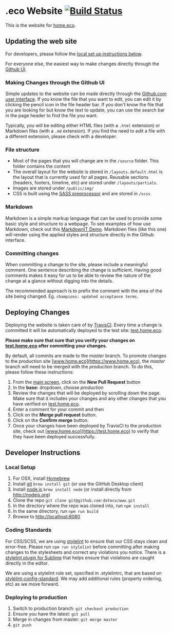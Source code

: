 # .eco Website [![Build Status](https://travis-ci.org/doteco/www.svg?branch=master)](https://travis-ci.org/doteco/www)

This is the website for [home.eco](https://www.home.eco).

## Updating the web site

For developers, please follow the [local set up instructions below](#local-setup).

For everyone else, the easiest way to make changes directly through the [Github UI](https://github.com/doteco/www).

### Making Changes through the Github UI

Simple updates to the website can be made directly through the [Github.com user interface](https://github.com/doteco/www). If you know the file that you want to edit, you can edit it by clicking the pencil icon in the file header bar. If you don't know the file that you are looking for but know the text to update, you can use the search bar in the page header to find the file you want.

Typically, you will be editing either HTML files (with a `.html` extension) or Markdown files (with a `.md` extension). If you find the need to edit a file with a different extension, please check with a developer.

### File structure

* Most of the pages that you will change are in the `/source` folder. This folder contains the content
* The overall layout for the website is stored in `/layouts`. `default.html` is the layout that is currently used for all pages. Reusable sections (headers, footers, timeline, etc) are stored under `/layouts/partials`.
* Images are stored under `/public/img/`
* CSS is built using the [SASS preprocessor](http://sass-lang.com/) and are stored in `/scss`

### Markdown

Markdown is a simple markup language that can be used to provide some basic style and structure to a webpage. To see examples of how use Markdown, check out this [MarkdownIT Demo](https://markdown-it.github.io/). Markdown files (like this one) will render using the applied styles and structure directly in the Github interface.

### Committing changes

When committing a change to the site, please include a meaningful comment. One sentence describing the change is sufficient. Having good comments makes it easy for us to be able to review the nature of the change at a glance without digging into the details.

The recommended approach is to prefix the comment with the area of the site being changed. Eg. `champions: updated acceptance terms`.

## Deploying Changes

Deploying the website is taken care of by [TravisCI](https://travis-ci.org/doteco/www). Every time a change is committed it will be automatically deployed to the test site: [test.home.eco](https://test.home.eco).

**Please make sure that sure that you verify your changes on [test.home.eco](https://test.home.eco) after committing your changes.**

By default, all commits are made to the *master* branch. To promote changes to the production site [www.home.eco](https://www.home.eco), the *master* branch will need to be merged with the *production* branch. To do this, please follow these instructions:

1. From the [main screen](https://github.com/doteco/www), click on the **New Pull Request** button
2. In the **base:** dropdown, choose _production_
3. Review the changes that will be deployed by scrolling down the page. Make sure that it includes your changes and any other changes that you have verified on [test.home.eco](https://test.home.eco).
4. Enter a comment for your commit and then
5. Click on the **Merge pull request** button.
6. Click on the **Confirm merge** button.
7. Once your changes have been deployed by TravisCI to the production site, check out [www.home.eco](https://test.home.eco) to verify that they have been deployed successfully.


## Developer Instructions

<a name="local-setup"></a>
### Local Setup

1. For OSX, install [Homebrew](http://brew.sh/)
2. Install [git](https://git-scm.com/downloads) `brew install git` (or use the GitHub Desktop client)
2. Install [node.js](http://nodejs.org) `brew install node` (or install directly from http://nodejs.org)
2. Clone the repo `git clone git@github.com:doteco/www.git`
2. In the directory where the repo was cloned into, run `npm install`
3. In the same directory, run `npm run build`
4. Browse to [http://localhost:8080](http://localhost:8080)

### Coding Standards

For CSS/SCSS, we are using [stylelint](https://stylelint.io/) to ensure that our CSS stays clean and error-free. Please run `npm run stylelint` before committing after making changes to the stylesheets and correct any violations you notice. There is a [stylelint plugin for Sublime](https://github.com/kungfusheep/SublimeLinter-contrib-stylelint) that helps ensure that violations are caught directly in the editor.

We are using a stylelint rule set, specified in .stylelintrc, that are based on [stylelint-config-standard](https://github.com/stylelint/stylelint-config-standard). We may add additional rules (property ordering, etc) as we move forward.

### Deploying to production

1. Switch to production branch: `git checkout production`
1. Ensure you have the latest: `git pull`
1. Merge in changes from master: `git merge master`
1. `git push`
